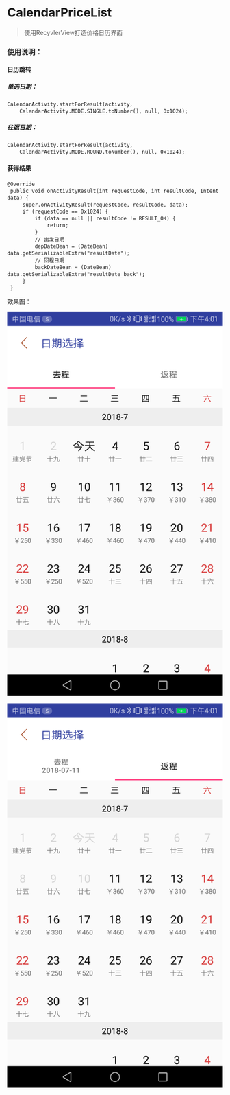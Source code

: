 # CalendarPriceList

> 使用RecyvlerView打造价格日历界面

### 使用说明：

#### 日历跳转

##### 单选日期：

    CalendarActivity.startForResult(activity,
        CalendarActivity.MODE.SINGLE.toNumber(), null, 0x1024);
      
##### 往返日期：

    CalendarActivity.startForResult(activity,
        CalendarActivity.MODE.ROUND.toNumber(), null, 0x1024);

#### 获得结果

    @Override
     public void onActivityResult(int requestCode, int resultCode, Intent data) {
         super.onActivityResult(requestCode, resultCode, data);
         if (requestCode == 0x1024) {
             if (data == null || resultCode != RESULT_OK) {
                 return;
             }
             // 出发日期
             depDateBean = (DateBean) data.getSerializableExtra("resultDate");
             // 回程日期
             backDateBean = (DateBean) data.getSerializableExtra("resultDate_back");
         }
     }

效果图：

![效果图](https://github.com/wuguojin/CalendarPriceList/blob/master/device-2018-07-03-160102.png?raw=true)

![效果图](https://github.com/wuguojin/CalendarPriceList/blob/master/device-2018-07-03-160123.png?raw=true)